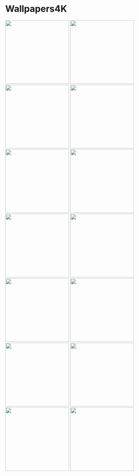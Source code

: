 # Wallpapers4K
<img src="https://i.imgur.com/cIvkdEU.jpg" width="200"> <img src="https://i.imgur.com/HjMjEBj.jpg" width="200">
<img src="https://i.imgur.com/u2fQv5Y.jpg" width="200">
<img src="https://i.imgur.com/0n7bGfQ.jpg" width="200">
<img src="https://i.imgur.com/2X76BiT.jpg" width="200">
<img src="https://i.imgur.com/ZQHG1e1.jpg" width="200">
<img src="https://i.imgur.com/VLPaLTj.jpg" width="200">
<img src="https://i.imgur.com/mmwQPKp.jpg" width="200">
<img src="https://i.imgur.com/EomkKSE.jpg" width="200">
<img src="https://i.imgur.com/rutsx7h.jpg" width="200">
<img src="https://i.imgur.com/kH3V7cY.jpg" width="200">
<img src="https://i.imgur.com/eWmCypj.jpg" width="200">
<img src="https://i.imgur.com/wWQ4N2f.jpg" width="200">
<img src="https://i.imgur.com/PQf76iQ.jpg" width="200">

